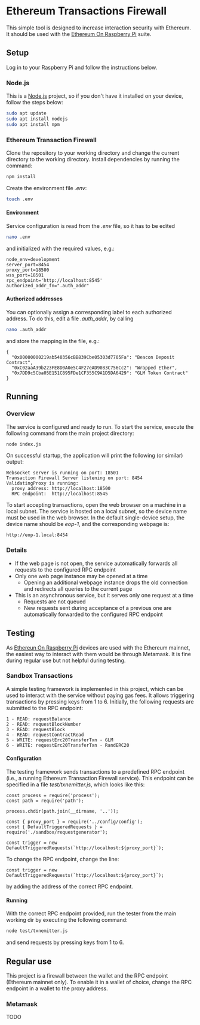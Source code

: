 # Ethereum Transactions Firewall

This simple tool is designed to increase interaction security with Ethereum. It should be used with the [Ethereum On Raspberry Pi](https://github.com/Web3-Pi/Ethereum-On-Raspberry-Pi) suite.


## Setup

Log in to your Raspberry Pi and follow the instructions below.


### Node.js

This is a [Node.js](https://nodejs.org/) project, so if you don't have it installed on your device, follow the steps below:
```bash
sudo apt update
sudo apt install nodejs
sudo apt install npm
```


### Ethereum Transaction Firewall

Clone the repository to your working directory and change the current directory to the working directory. Install dependencies by running the command: 
```bash
npm install
```

Create the environment file _.env_:
```bash
touch .env
```


#### Environment 

Service configuration is read from the _.env_ file, so it has to be edited 
```bash
nano .env
```
and initialized with the required values, e.g.:
```node
node_env=development
server_port=8454
proxy_port=18500
wss_port=18501
rpc_endpoint='http://localhost:8545'
authorized_addr_fn=".auth_addr"
```


#### Authorized addresses

You can optionally assign a corresponding label to each authorized address. To do this, edit a file _.auth_addr_, by calling 
```bash
nano .auth_addr
```

and store the mapping in the file, e.g.:
```node
{
  "0x00000000219ab540356cBB839Cbe05303d7705Fa": "Beacon Deposit Contract",
  "0xC02aaA39b223FE8D0A0e5C4F27eAD9083C756Cc2": "Wrapped Ether",
  "0x7DD9c5Cba05E151C895FDe1CF355C9A1D5DA6429": "GLM Token Contract"
}
```


## Running


### Overview


The service is configured and ready to run. To start the service, execute the following command from the main project directory:
```bash
node index.js
```

On successful startup, the application will print the following (or similar) output:
```
Websocket server is running on port: 18501
Transaction Firewall Server listening on port: 8454
ValidatingProxy is running:
  proxy address: http://localhost:18500
  RPC endpoint:  http://localhost:8545
```

To start accepting transactions, open the web browser on a machine in a local subnet. The service is hosted on a local subnet, so the device name must be used in the web browser. In the default single-device setup, the device name should be _eop-1_, and the corresponding webpage is:
```
http://eop-1.local:8454
```


### Details

- If the web page is not open, the service automatically forwards all requests to the configured RPC endpoint
- Only one web page instance may be opened at a time
  - Opening an additional webpage instance drops the old connection and redirects all queries to the current page
- This is an asynchronous service, but it serves only one request at a time
  - Requests are not queued
  - New requests sent during acceptance of a previous one are automatically forwarded to the configured RPC endpoint


## Testing

As [Ethereun On Raspberry Pi](https://github.com/Web3-Pi/Ethereum-On-Raspberry-Pi) devices are used with the Ethereum mainnet, the easiest way to interact with them would be through Metamask. It is fine during regular use but not helpful during testing.


### Sandbox Transactions

A simple testing framework is implemented in this project, which can be used to interact with the service without paying gas fees. It allows triggering transactions by pressing keys from 1 to 6. Initially, the following requests are submitted to the RPC endpoint:

```
1 - READ: requestBalance
2 - READ: requestBlockNumber
3 - READ: requestBlock
4 - READ: requestContractRead
5 - WRITE: requestErc20TransferTxn - GLM
6 - WRITE: requestErc20TransferTxn - RandERC20
```


#### Configuration

The testing framework sends transactions to a predefined RPC endpoint (i.e., a running Ethereum Transaction Firewall service). This endpoint can be specified in a file _test/txnemitter.js_, which looks like this:
```node
const process = require('process');
const path = require('path');

process.chdir(path.join(__dirname, '..'));

const { proxy_port } = require('../config/config');
const { DefaultTriggeredRequests } = require('./sandbox/requestgenerator');

const trigger = new DefaultTriggeredRequests(`http://localhost:${proxy_port}`);
```

To change the RPC endpoint, change the line:
```node
const trigger = new DefaultTriggeredRequests(`http://localhost:${proxy_port}`);
```
by adding the address of the correct RPC endpoint.


#### Running

With the correct RPC endpoint provided, run the tester from the main working dir by executing the following command:
```bash
node test/txnemitter.js
```
and send requests by pressing keys from 1 to 6.

## Regular use

This project is a firewall between the wallet and the RPC endpoint (Ethereum mainnet only). To enable it in a wallet of choice, change the RPC endpoint in a wallet to the proxy address.

### Metamask

TODO
